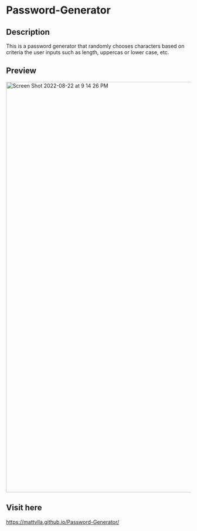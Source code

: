 # Password-Generator

## Description

This is a password generator that randomly chooses characters based on criteria the user inputs such as length, uppercas or lower case, etc.

## Preview

<img width="1117" alt="Screen Shot 2022-08-22 at 9 14 26 PM" src="https://user-images.githubusercontent.com/105332915/186068470-8dedf5f6-238a-4c44-b9ec-692a9d2b751f.png">

## Visit here

https://mattvlla.github.io/Password-Generator/
